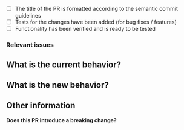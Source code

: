 <!-- ✍️
- [x] Please check using "x" if your PR fulfills the following requirements -->
- [ ] The title of the PR is formatted according to the semantic commit guidelines
- [ ] Tests for the changes have been added (for bug fixes / features)
- [ ] Functionality has been verified and is ready to be tested

### Relevant issues

<!-- ✍️ Tag any relevant issues or links for context
  Issues in the same repo can be linked by issue number ex. #123
  Issues in another repository need the org and repo ex. maxsystems/ui#123
  If merging this issue completes the issue, use the "Closes" keyword to automatically close the parent issue ex. Closes #123
  Otherwise, paste a link to any relevant task details or remove this section entirely.
-->

## What is the current behavior?

<!-- ✍️ Describe and provide screenshots when applicable or remove this section entirely -->

## What is the new behavior?

<!-- ✍️ Describe or provide screenshots of the changes introduced -->

## Other information

<!-- ✍️ Any additional context into the problem or why you solved it in the way you did -->

**Does this PR introduce a breaking change?** <!-- ✍️ Yes/No -->
<!-- ✍️ If necessary, please describe the impact and migration path -->
